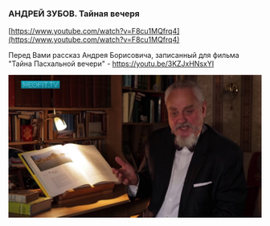 
### АНДРЕЙ ЗУБОВ. Тайная вечеря



[https://www.youtube.com/watch?v=F8cu1MQfrq4](https://www.youtube.com/watch?v=F8cu1MQfrq4)


Перед Вами рассказ Андрея Борисовича, записанный для фильма "Тайна Пасхальной вечери" - https://youtu.be/3KZJxHNsxYI


![1695180416_andrei-zubov-tainaia-vecheria_F8cu1MQfrq4.jpg](1695180416_andrei-zubov-tainaia-vecheria_F8cu1MQfrq4.jpg)
